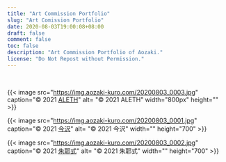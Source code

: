 ```yaml
---
title: "Art Commission Portfolio"
slug: "Art Comission Portfolio"
date: 2020-08-03T19:00:08+08:00
draft: false
comment: false
toc: false
description: "Art Commission Portfolio of Aozaki."
license: "Do Not Repost without Permission."
---
```


<br>

<!--{{< image src="https://img.aozaki-kuro.com/20200803_0004.jpg" caption="© 2021 Laxy（[@laxyiii](https://twitter.com/laxyiii)）" alt= "© 2021 Laxy" width="800px" height="" >}}-->

{{< image src="https://img.aozaki-kuro.com/20200803_0003.jpg" caption="© 2021 [ALETH](https://twitter.com/riva_poul)" alt= "© 2021 ALETH" width="800px" height="" >}}

{{< image src="https://img.aozaki-kuro.com/20200803_0001.jpg" caption="© 2021 [今沢](https://twitter.com/animarcat)" alt= "© 2021 今沢" width="" height="700" >}}

{{< image src="https://img.aozaki-kuro.com/20200803_0002.jpg" caption="© 2021 [朱耶式](https://twitter.com/akaya_siki)" alt= "© 2021 朱耶式" width="" height="700" >}}
